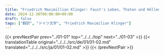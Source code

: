 ```yaml
---
title: "Friedrich Maximillian Klinger: Faust's Leben, Thaten und Höllenfahrt (1799) - 第一巻 第二章"
date: 2024-12-30T00:00:00+09:00
draft: false
tags: ["翻訳", "ドイツ文学", "Friedrich Maximilian Klinger"]
---
```


{{< prevNextPair prev="../01-01" top="../../../top" next="../01-03" >}}
{{< translationTable original="../../../src/de/01/01-02.md" translated="../../../src/ja/01/01-02.md" >}}
{{< /prevNextPair >}}